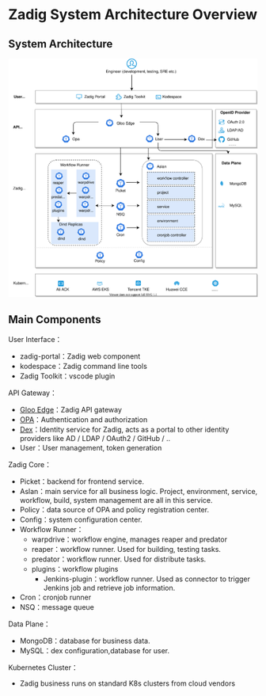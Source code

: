 # Zadig System Architecture Overview

## System Architecture

![Architecture_diagram](./Zadig-System-Architecture.svg)

## Main Components

User Interface：
- zadig-portal：Zadig web component
- kodespace：Zadig command line tools
- Zadig Toolkit：vscode plugin

API Gateway：
- [Gloo Edge](https://github.com/solo-io/gloo)：Zadig API gateway
- [OPA](https://github.com/open-policy-agent/opa)：Authentication and authorization
- [Dex](https://github.com/dexidp/dex)：Identity service for Zadig, acts as a portal to other identity providers like AD / LDAP / OAuth2 / GitHub / ..
- User：User management, token generation

Zadig Core：
- Picket：backend for frontend service.
- Aslan：main service for all business logic. Project, environment, service, workflow, build, system management are all in this service.
- Policy：data source of OPA and policy registration center.
- Config：system configuration center.
- Workflow Runner：
  - warpdrive：workflow engine, manages reaper and predator
  - reaper：workflow runner. Used for building, testing tasks.
  - predator：workflow runner. Used for distribute tasks.
  - plugins：workflow plugins
    - Jenkins-plugin：workflow runner. Used as connector to trigger Jenkins job and retrieve job information.
- Cron：cronjob runner
- NSQ：message queue

Data Plane：
- MongoDB：database for business data.
- MySQL：dex configuration,database for user.

Kubernetes Cluster：
- Zadig business runs on standard K8s clusters from cloud vendors
